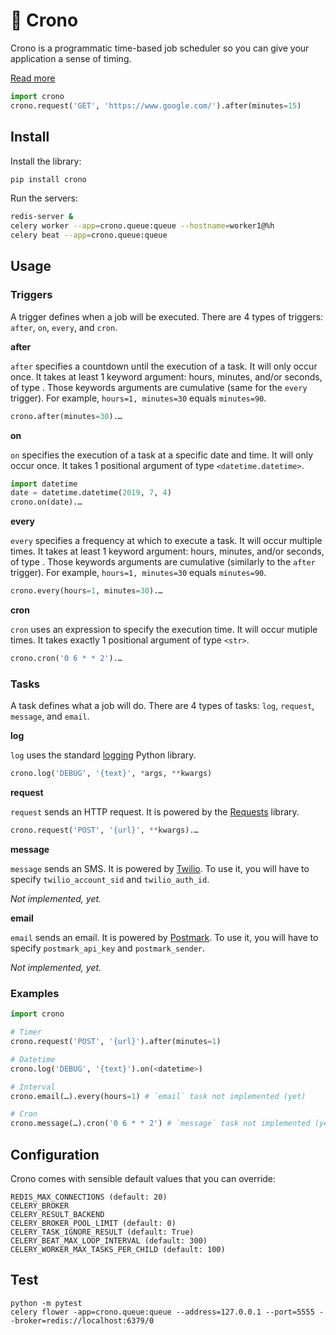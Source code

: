# 🔮 Crono

Crono is a programmatic time-based job scheduler so you can give your application a sense of timing.

[Read more](https://twitter.com/gduverger/status/1236054680133922816)

```python
import crono
crono.request('GET', 'https://www.google.com/').after(minutes=15)
```

## Install

Install the library:
```python
pip install crono
```

Run the servers:
```bash
redis-server &
celery worker --app=crono.queue:queue --hostname=worker1@%h
celery beat --app=crono.queue:queue
```

## Usage

### Triggers

A trigger defines when a job will be executed. There are 4 types of triggers: `after`, `on`, `every`, and `cron`. 

**after**

`after` specifies a countdown until the execution of a task. It will only occur once. It takes at least 1 keyword argument: hours, minutes, and/or seconds, of type <int>. Those keywords arguments are cumulative (same for the `every` trigger). For example, `hours=1, minutes=30` equals `minutes=90`.

```python
crono.after(minutes=30).…
```

**on**

`on` specifies the execution of a task at a specific date and time. It will only occur once. It takes 1 positional argument of type `<datetime.datetime>`.

```python
import datetime
date = datetime.datetime(2019, 7, 4)
crono.on(date).…
```

**every**

`every` specifies a frequency at which to execute a task. It will occur multiple times. It takes at least 1 keyword argument: hours, minutes, and/or seconds, of type <int>. Those keywords arguments are cumulative (similarly to the `after` trigger). For example, `hours=1, minutes=30` equals `minutes=90`.

```python
crono.every(hours=1, minutes=30).…
```

**cron**

`cron` uses an expression to specify the execution time. It will occur mutiple times. It takes exactly 1 positional argument of type `<str>`.

```python
crono.cron('0 6 * * 2').…
```

### Tasks

A task defines what a job will do. There are 4 types of tasks: `log`, `request`, `message`, and `email`.

**log**

`log` uses the standard [logging](https://docs.python.org/3.8/library/logging.html) Python library.

```python
crono.log('DEBUG', '{text}', *args, **kwargs)
```

**request**

`request` sends an HTTP request. It is powered by the [Requests](http://docs.python-requests.org/en/master/) library.

```python
crono.request('POST', '{url}', **kwargs).…
```

**message**

`message` sends an SMS. It is powered by [Twilio](https://www.twilio.com/). To use it, you will have to specify `twilio_account_sid` and `twilio_auth_id`.

_Not implemented, yet._

**email**

`email` sends an email. It is powered by [Postmark](https://postmarkapp.com/). To use it, you will have to specify `postmark_api_key` and `postmark_sender`.

_Not implemented, yet._

### Examples

```python
import crono

# Timer
crono.request('POST', '{url}').after(minutes=1)

# Datetime
crono.log('DEBUG', '{text}').on(<datetime>)

# Interval
crono.email(…).every(hours=1) # `email` task not implemented (yet)

# Cron
crono.message(…).cron('0 6 * * 2') # `message` task not implemented (yet)
```

## Configuration

Crono comes with sensible default values that you can override:
```	
REDIS_MAX_CONNECTIONS (default: 20)	
CELERY_BROKER
CELERY_RESULT_BACKEND
CELERY_BROKER_POOL_LIMIT (default: 0)
CELERY_TASK_IGNORE_RESULT (default: True)
CELERY_BEAT_MAX_LOOP_INTERVAL (default: 300)
CELERY_WORKER_MAX_TASKS_PER_CHILD (default: 100)
```	

## Test

```
python -m pytest
celery flower -app=crono.queue:queue --address=127.0.0.1 --port=5555 --broker=redis://localhost:6379/0
```
